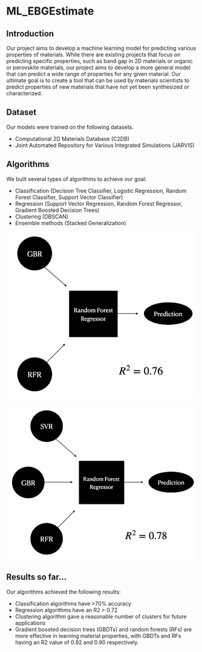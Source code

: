 # ML_EBGEstimate
## Introduction

Our project aims to develop a machine learning model for predicting various properties of materials. While there are existing projects that focus on predicting specific properties, such as band gap in 2D materials or organic or perovskite materials, our project aims to develop a more general model that can predict a wide range of properties for any given material. Our ultimate goal is to create a tool that can be used by materials scientists to predict properties of new materials that have not yet been synthesized or characterized.

## Dataset

Our models were trained on the following datasets.

-   Computational 2D Materials Database (C2DB)
- Joint Automated Repository for Various Integrated Simulations (JARVIS) 

## Algorithms

We built several types of algorithms to achieve our goal:

-   Classification (Decision Tree Classifier, Logistic Regression, Random Forest Classifier, Support Vector Classifier)
-   Regression (Support Vector Regression, Random Forest Regressor, Gradient Boosted Decision Trees)
-   Clustering (DBSCAN)
-   Ensemble methods (Stacked Generalization)

<center>

![regression model 1](images/reg_1.jpeg)

</center>

<center>

![regression model 2](images/reg_2.jpeg)

</center>

## Results so far...

Our algorithms achieved the following results:

-   Classification algorithms have >70% accuracy
-   Regression algorithms have an R2 > 0.72
-   Clustering algorithm gave a reasonable number of clusters for future applications
-   Gradient boosted decision trees (GBDTs) and random forests (RFs) are more effective in learning material properties, with GBDTs and RFs having an R2 value of 0.92 and 0.90 respectively.

